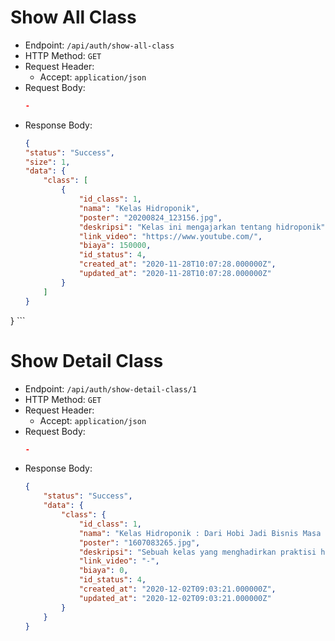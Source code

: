 # Show All Class

* Endpoint: `/api/auth/show-all-class`
* HTTP Method: `GET`
* Request Header:
    * Accept: `application/json`
* Request Body:
    ```JSON
    -
    ```
* Response Body:
    ```JSON
    {
    "status": "Success",
    "size": 1,
    "data": {
        "class": [
            {
                "id_class": 1,
                "nama": "Kelas Hidroponik",
                "poster": "20200824_123156.jpg",
                "deskripsi": "Kelas ini mengajarkan tentang hidroponik",
                "link_video": "https://www.youtube.com/",
                "biaya": 150000,
                "id_status": 4,
                "created_at": "2020-11-28T10:07:28.000000Z",
                "updated_at": "2020-11-28T10:07:28.000000Z"
            }
        ]
    }
}
    ```

# Show Detail Class

* Endpoint: `/api/auth/show-detail-class/1`
* HTTP Method: `GET`
* Request Header:
    * Accept: `application/json`
* Request Body:
    ```JSON
    -
    ```
* Response Body:
    ```JSON
    {
        "status": "Success",
        "data": {
            "class": {
                "id_class": 1,
                "nama": "Kelas Hidroponik : Dari Hobi Jadi Bisnis Masa Kini",
                "poster": "1607083265.jpg",
                "deskripsi": "Sebuah kelas yang menghadirkan praktisi hidroponik untuk berbagi pengetahuan dan pengalaman selama menekuni hidroponik",
                "link_video": "-",
                "biaya": 0,
                "id_status": 4,
                "created_at": "2020-12-02T09:03:21.000000Z",
                "updated_at": "2020-12-02T09:03:21.000000Z"
            }
        }
    }
    ```